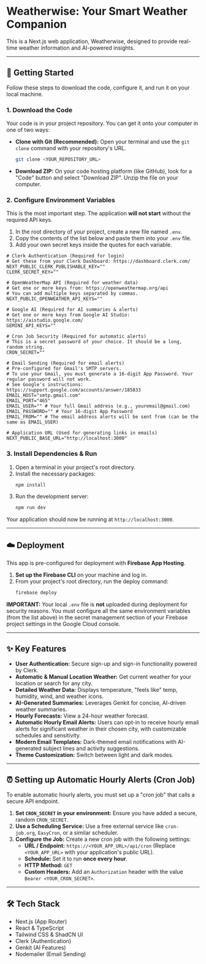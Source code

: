 # Weatherwise: Your Smart Weather Companion

This is a Next.js web application, Weatherwise, designed to provide real-time weather information and AI-powered insights.

---

## 🚀 Getting Started

Follow these steps to download the code, configure it, and run it on your local machine.

### 1. Download the Code

Your code is in your project repository. You can get it onto your computer in one of two ways:

*   **Clone with Git (Recommended):** Open your terminal and use the `git clone` command with your repository's URL.
    ```bash
    git clone <YOUR_REPOSITORY_URL>
    ```
*   **Download ZIP:** On your code hosting platform (like GitHub), look for a "Code" button and select "Download ZIP". Unzip the file on your computer.

### 2. Configure Environment Variables

This is the most important step. The application **will not start** without the required API keys.

1.  In the root directory of your project, create a new file named `.env`.
2.  Copy the contents of the list below and paste them into your `.env` file.
3.  Add your own secret keys inside the quotes for each variable.

```env
# Clerk Authentication (Required for login)
# Get these from your Clerk Dashboard: https://dashboard.clerk.com/
NEXT_PUBLIC_CLERK_PUBLISHABLE_KEY=""
CLERK_SECRET_KEY=""

# OpenWeatherMap API (Required for weather data)
# Get one or more keys from: https://openweathermap.org/api
# You can add multiple keys separated by commas.
NEXT_PUBLIC_OPENWEATHER_API_KEYS=""

# Google AI (Required for AI summaries & alerts)
# Get one or more keys from Google AI Studio: https://aistudio.google.com/
GEMINI_API_KEYS=""

# Cron Job Security (Required for automatic alerts)
# This is a secret password of your choice. It should be a long, random string.
CRON_SECRET=""

# Email Sending (Required for email alerts)
# Pre-configured for Gmail's SMTP servers.
# To use your Gmail, you must generate a 16-digit App Password. Your regular password will not work.
# See Google's instructions: https://support.google.com/accounts/answer/185833
EMAIL_HOST="smtp.gmail.com"
EMAIL_PORT="465"
EMAIL_USER="" # Your full Gmail address (e.g., youremail@gmail.com)
EMAIL_PASSWORD="" # Your 16-digit App Password
EMAIL_FROM="" # The email address alerts will be sent from (can be the same as EMAIL_USER)

# Application URL (Used for generating links in emails)
NEXT_PUBLIC_BASE_URL="http://localhost:3000"
```

### 3. Install Dependencies & Run

1.  Open a terminal in your project's root directory.
2.  Install the necessary packages:
    ```bash
    npm install
    ```
3.  Run the development server:
    ```bash
    npm run dev
    ```

Your application should now be running at `http://localhost:3000`.

---

## ☁️ Deployment

This app is pre-configured for deployment with **Firebase App Hosting**.

1.  **Set up the Firebase CLI** on your machine and log in.
2.  From your project's root directory, run the deploy command:
    ```bash
    firebase deploy
    ```

**IMPORTANT:** Your local `.env` file is **not** uploaded during deployment for security reasons. You must configure all the same environment variables (from the list above) in the secret management section of your Firebase project settings in the Google Cloud console.

---

## ✨ Key Features

*   **User Authentication:** Secure sign-up and sign-in functionality powered by Clerk.
*   **Automatic & Manual Location Weather:** Get current weather for your location or search for any city.
*   **Detailed Weather Data:** Displays temperature, "feels like" temp, humidity, wind, and weather icons.
*   **AI-Generated Summaries:** Leverages Genkit for concise, AI-driven weather summaries.
*   **Hourly Forecasts:** View a 24-hour weather forecast.
*   **Automatic Hourly Email Alerts:** Users can opt-in to receive hourly email alerts for significant weather in their chosen city, with customizable schedules and sensitivity.
*   **Modern Email Templates:** Dark-themed email notifications with AI-generated subject lines and activity suggestions.
*   **Theme Customization:** Switch between light and dark modes.

---

## ⏰ Setting up Automatic Hourly Alerts (Cron Job)

To enable automatic hourly alerts, you must set up a "cron job" that calls a secure API endpoint.

1.  **Set `CRON_SECRET` in your environment:** Ensure you have added a secure, random `CRON_SECRET`.
2.  **Use a Scheduling Service:** Use a free external service like `cron-job.org`, `EasyCron`, or a similar scheduler.
3.  **Configure the Job:** Create a new cron job with the following settings:
    *   **URL / Endpoint:** `https://<YOUR_APP_URL>/api/cron` (Replace `<YOUR_APP_URL>` with your application's public URL).
    *   **Schedule:** Set it to run **once every hour**.
    *   **HTTP Method:** `GET`
    *   **Custom Headers:** Add an `Authorization` header with the value `Bearer <YOUR_CRON_SECRET>`.

---

## 🛠️ Tech Stack

*   Next.js (App Router)
*   React & TypeScript
*   Tailwind CSS & ShadCN UI
*   Clerk (Authentication)
*   Genkit (AI Features)
*   Nodemailer (Email Sending)
